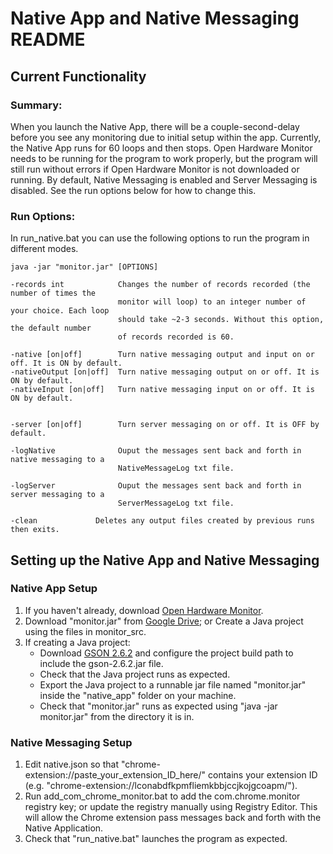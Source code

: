 # Native App and Native Messaging README
## Current Functionality
### Summary:
When you launch the Native App, there will be a couple-second-delay before you see any monitoring due to initial setup within the app. Currently, the Native App runs for 60 loops and then stops. Open Hardware Monitor needs to be running for the program to work properly, but the program will still run without errors if Open Hardware Monitor is not downloaded or running. By default, Native Messaging is enabled and Server Messaging is disabled. See the run options below for how to change this.

### Run Options:
In run_native.bat you can use the following options to run the program in different modes.
```
java -jar "monitor.jar" [OPTIONS]
```
```
-records int            Changes the number of records recorded (the number of times the 
                        monitor will loop) to an integer number of your choice. Each loop
                        should take ~2-3 seconds. Without this option, the default number
                        of records recorded is 60.
                        
-native [on|off]        Turn native messaging output and input on or off. It is ON by default.
-nativeOutput [on|off]  Turn native messaging output on or off. It is ON by default.
-nativeInput [on|off]   Turn native messaging input on or off. It is ON by default.


-server [on|off]        Turn server messaging on or off. It is OFF by default.

-logNative              Ouput the messages sent back and forth in native messaging to a 
                        NativeMessageLog txt file.

-logServer              Ouput the messages sent back and forth in server messaging to a 
                        ServerMessageLog txt file.

-clean             Deletes any output files created by previous runs then exits.
```

## Setting up the Native App and Native Messaging
### Native App Setup
1. If you haven't already, download [Open Hardware Monitor](https://openhardwaremonitor.org/).
2. Download "monitor.jar" from [Google Drive](https://drive.google.com/file/d/1td2oqR6QKf5A3exWgvhPubAaLloNgFoU/view?usp=sharing); or Create a Java project using the files in monitor_src. 
3. If creating a Java project:
    * Download [GSON 2.6.2](https://search.maven.org/artifact/com.google.code.gson/gson/2.6.2/jar) and configure the project build path to include the gson-2.6.2.jar file.
    * Check that the Java project runs as expected.
    * Export the Java project to a runnable jar file named "monitor.jar" inside the "native_app" folder on your machine.
    * Check that "monitor.jar" runs as expected using "java -jar monitor.jar" from the directory it is in.

### Native Messaging Setup
1. Edit native.json so that "chrome-extension://paste_your_extension_ID_here/" contains your extension ID (e.g. "chrome-extension://lconabdfkpmfliemkbbjccjkojgcoapm/").
2. Run add_com_chrome_monitor.bat to add the com.chrome.monitor registry key; or update the registry manually using Registry Editor. This will allow the Chrome extension pass messages back and forth with the Native Application.
3. Check that "run_native.bat" launches the program as expected.
